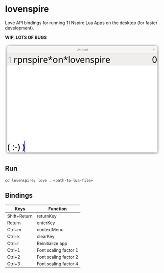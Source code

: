 # lovenspire

Love API bindings for running TI Nspire Lua Apps on the desktop (for faster development).

**WIP, LOTS OF BUGS**

![screenshot](https://github.com/johannes-wolf/lovenspire/blob/main/doc/screenshot.png?raw=true)

## Run

`cd lovenspire; love . <path-to-lua-file>`

## Bindings

| Keys         | Function              |
|--------------|-----------------------|
| Shift+Return | returnKey             |
| Return       | enterKey              |
| Ctrl+m       | contextMenu           |
| Ctrl+k       | clearKey           |
| Ctrl+r       | Reinitialize app      |
| Ctrl+1       | Font scaling factor 1 |
| Ctrl+2       | Font scaling factor 2 |
| Ctrl+3       | Font scaling factor 4 |
